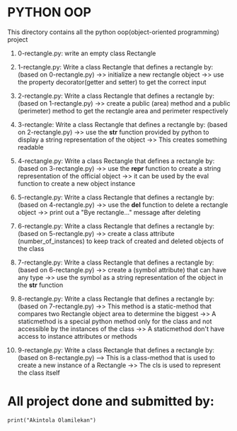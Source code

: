 PYTHON OOP
=

This directory contains all the python oop(object-oriented programming) project


1. 0-rectangle.py: write an empty class Rectangle

2. 1-rectangle.py: Write a class Rectangle that defines a rectangle by: (based on 0-rectangle.py)
    ->> initialize a new rectangle object
    ->> use the property decorator(getter and setter) to get the correct input

3. 2-rectangle.py: Write a class Rectangle that defines a rectangle by: (based on 1-rectangle.py)
    ->> create a public (area) method and a public (perimeter) method to get the rectangle area and perimeter respectively

4. 3-rectangle: Write a class Rectangle that defines a rectangle by: (based on 2-rectangle.py)
    ->> use the __str__ function provided by python to display a string representation of the object
    ->> This creates something readable

5. 4-rectangle.py: Write a class Rectangle that defines a rectangle by: (based on 3-rectangle.py)
    ->> use the __repr__ function to create a string representation of the official object
    ->> it can be used by the eval function to create a new object instance

6. 5-rectangle.py: Write a class Rectangle that defines a rectangle by: (based on 4-rectangle.py)
    ->> use the __del__ function to delete a rectangle object
    ->> print out a "Bye rectangle..." message after deleting 

7. 6-rectangle.py: Write a class Rectangle that defines a rectangle by: (based on 5-rectangle.py)
    ->> create a class attribute (number_of_instances) to keep track of created and deleted objects of the class

8. 7-rectangle.py: Write a class Rectangle that defines a rectangle by: (based on 6-rectangle.py)
    ->> create a (symbol attribute) that can have any type
    ->> use the symbol as a string representation of the object in the __str__ function

9. 8-rectangle.py: Write a class Rectangle that defines a rectangle by: (based on 7-rectangle.py)
    ->> This method is a static-method that compares two Rectangle object area to determine the biggest
    ->> A staticmethod is a special python method only for the class and not accessible by the instances of the class
    ->> A staticmethod don't have access to instance attributes or methods

10. 9-rectangle.py: Write a class Rectangle that defines a rectangle by: (based on 8-rectangle.py)
    --> This is a class-method that is used to create a new instance of a Rectangle
    ->> The cls is used to represent the class itself

All project done and submitted by:
===
    print("Akintola Olamilekan")

